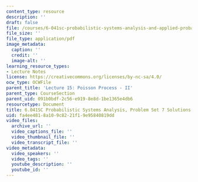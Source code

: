 ```yaml
---
content_type: resource
description: ''
draft: false
file: /courses/6-041sc-probabilistic-systems-analysis-and-applied-probability-fall-2013/fa4ee4818a109c8221f19e95840819dd_MIT6_041SCF13_assn07_sol.pdf
file_size: ''
file_type: application/pdf
image_metadata:
  caption: ''
  credit: ''
  image-alt: ''
learning_resource_types:
- Lecture Notes
license: https://creativecommons.org/licenses/by-nc-sa/4.0/
ocw_type: OCWFile
parent_title: 'Lecture 15: Poisson Process - II'
parent_type: CourseSection
parent_uid: 091b0bdf-2c56-e919-8e8d-1be1365e4db6
resourcetype: Document
title: 6.041SC Probabilistic Systems Analysis, Problem Set 7 Solutions
uid: fa4ee481-8a10-9c82-21f1-9e95840819dd
video_files:
  archive_url: ''
  video_captions_file: ''
  video_thumbnail_file: ''
  video_transcript_file: ''
video_metadata:
  video_speakers: ''
  video_tags: ''
  youtube_description: ''
  youtube_id: ''
---
```

